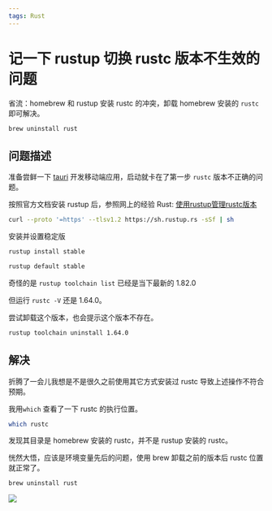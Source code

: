 ```yaml
---
tags: Rust
---
```

# 记一下 rustup 切换 rustc 版本不生效的问题

省流：homebrew 和 rustup 安装 rustc 的冲突，卸载 homebrew 安装的 `rustc` 即可解决。

```sh
brew uninstall rust
```

## 问题描述

准备尝鲜一下 [tauri](https://tauri.app/) 开发移动端应用，启动就卡在了第一步 `rustc` 版本不正确的问题。

按照官方文档安装 rustup 后，参照网上的经验 Rust: [使用rustup管理rustc版本](https://juejin.cn/post/7409958235279441970)
```sh
curl --proto '=https' --tlsv1.2 https://sh.rustup.rs -sSf | sh
```

安装并设置稳定版
```sh
rustup install stable

rustup default stable
```

奇怪的是 `rustup toolchain list` 已经是当下最新的 1.82.0

但运行 `rustc -V` 还是 1.64.0。

尝试卸载这个版本，也会提示这个版本不存在。

```sh
rustup toolchain uninstall 1.64.0
```

## 解决
折腾了一会儿我想是不是很久之前使用其它方式安装过 rustc 导致上述操作不符合预期。

我用`which` 查看了一下 rustc 的执行位置。

```sh
which rustc
```

发现其目录是 homebrew 安装的 rustc，并不是 rustup 安装的 rustc。

恍然大悟，应该是环境变量先后的问题，使用 brew 卸载之前的版本后 rustc 位置就正常了。

```sh
brew uninstall rust
```

![](https://cdn.upyun.sugarat.top/mdImg/sugar/c6ff1b4d27d9aabddd15cb9aae704528)